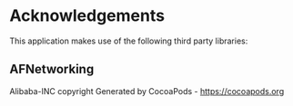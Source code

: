 # Acknowledgements
This application makes use of the following third party libraries:

## AFNetworking

Alibaba-INC copyright
Generated by CocoaPods - https://cocoapods.org
